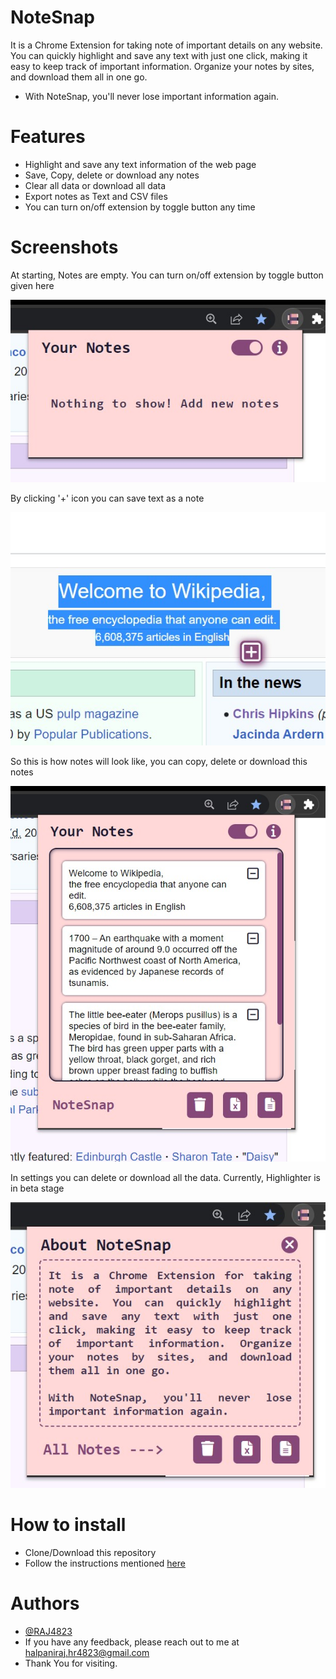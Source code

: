 # NoteSnap
It is a Chrome Extension for taking note of important details on any website. You can quickly highlight and save any text with just one click, making it easy to keep track of important
information. Organize your notes by sites, and download them all in one go. 

- With NoteSnap, you'll never lose important information again.

# Features

- Highlight and save any text information of the web page
- Save, Copy, delete or download any notes
- Clear all data or download all data
- Export notes as Text and CSV files
- You can turn on/off extension by toggle button any time

# Screenshots

<p>At starting, Notes are empty. You can turn on/off extension by toggle button given here</p>
<img src="/IMG/Screenshots/3.jpg" alt="Screenshot">

<p>By clicking '+' icon you can save text as a note</p>
<img src="/IMG/Screenshots/1.jpg" alt="Screenshot">

<p>So this is how notes will look like, you can copy, delete or download this notes</p>
<img src="/IMG/Screenshots/2.jpg" alt="Screenshot">

<p>In settings you can delete or download all the data. Currently, Highlighter is in beta stage</p>
<img src="/IMG/Screenshots/4.jpg" alt="Screenshot">

# How to install 

- Clone/Download this repository
- Follow the instructions mentioned [here](https://developer.chrome.com/docs/extensions/mv3/getstarted/#manifest)

# Authors

- [@RAJ4823](https://github.com/RAJ4823)
- If you have any feedback, please reach out to me at halpaniraj.hr4823@gmail.com
- Thank You for visiting.

